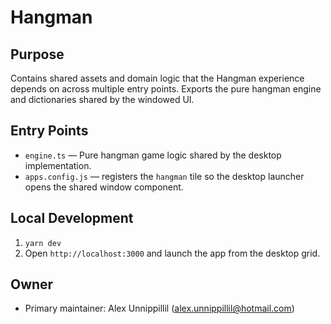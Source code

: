 # Hangman

## Purpose
Contains shared assets and domain logic that the Hangman experience depends on across multiple entry points. Exports the pure hangman engine and dictionaries shared by the windowed UI.

## Entry Points
- `engine.ts` — Pure hangman game logic shared by the desktop implementation.
- `apps.config.js` — registers the `hangman` tile so the desktop launcher opens the shared window component.

## Local Development
1. `yarn dev`
2. Open `http://localhost:3000` and launch the app from the desktop grid.

## Owner
- Primary maintainer: Alex Unnippillil (alex.unnippillil@hotmail.com)
